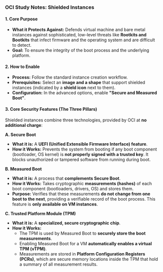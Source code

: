 ### **OCI Study Notes: Shielded Instances**

#### **1. Core Purpose**

*   **What it Protects Against:** Defends virtual machine and bare metal instances against sophisticated, low-level threats like **Rootkits and Bootkits** that infect firmware and the operating system and are difficult to detect.
*   **Goal:** To ensure the integrity of the boot process and the underlying platform.

#### **2. How to Enable**

*   **Process:** Follow the standard instance creation workflow.
*   **Prerequisites:** Select an **image and a shape** that support shielded instances (indicated by a **shield icon** next to them).
*   **Configuration:** In the advanced options, enable **"Secure and Measured Boot"**.

#### **3. Core Security Features (The Three Pillars)**

Shielded instances combine three technologies, provided by OCI at **no additional charge**:

**A. Secure Boot**
*   **What it is:** A **UEFI (Unified Extensible Firmware Interface) feature**.
*   **How it Works:** Prevents the system from booting if any boot component (bootloader, OS kernel) is **not properly signed with a trusted key**. It blocks unauthorized or tampered software from running during boot.

**B. Measured Boot**
*   **What it is:** A process that **complements Secure Boot**.
*   **How it Works:** Takes cryptographic **measurements (hashes)** of each boot component (bootloaders, drivers, OS) and stores them.
*   **Purpose:** Verifies that these measurements **do not change from one boot to the next**, providing a verifiable record of the boot process. This feature is **only available on VM instances**.

**C. Trusted Platform Module (TPM)**
*   **What it is:** A **specialized, secure cryptographic chip**.
*   **How it Works:**
    *   The TPM is used by Measured Boot to **securely store the boot measurements**.
    *   Enabling Measured Boot for a VM **automatically enables a virtual TPM (vTPM)**.
    *   Measurements are stored in **Platform Configuration Registers (PCRs)**, which are secure memory locations inside the TPM that hold a summary of all measurement results.